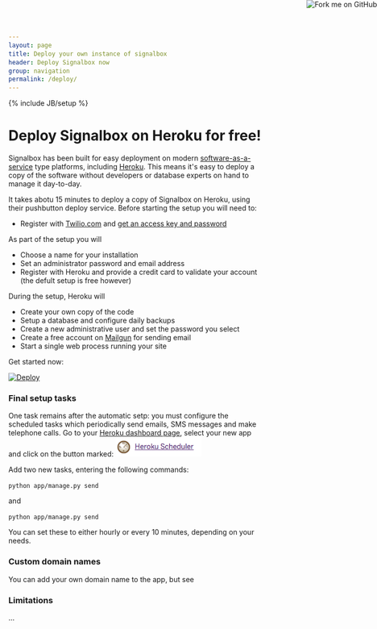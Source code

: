 ```yaml
---
layout: page
title: Deploy your own instance of signalbox
header: Deploy Signalbox now
group: navigation
permalink: /deploy/
---
```

{% include JB/setup %}


# Deploy Signalbox on Heroku for free!


Signalbox has been built for easy deployment on modern [software-as-a-service](http://en.wikipedia.org/wiki/Software_as_a_service) type platforms, including [Heroku](http://heroku.com). This means it's easy to deploy a copy of the software without developers or database experts on hand to manage it day-to-day.

It takes abotu 15 minutes to deploy a copy of Signalbox on Heroku, using their pushbutton deploy service. Before starting the setup you will need to:

- Register with [Twilio.com](https://www.twilio.com) and [get an access key and password](https://www.twilio.com/help/faq/twilio-basics/what-is-the-auth-token-and-how-can-it-be-reset)

As part of the setup you will

- Choose a name for your installation
- Set an administrator password and email address
- Register with Heroku and provide a credit card to validate your account (the defult setup is free however)


During the setup, Heroku will

- Create your own copy of the code
- Setup a database and configure daily backups
- Create a new administrative user and set the password you select
- Create a free account on [Mailgun](http://www.mailgun.com) for sending email
- Start a single web process running your site


Get started now:

[![Deploy](https://www.herokucdn.com/deploy/button.png)](https://heroku.com/deploy?template=https://github.com/puterleat/signalbox-example-project/tree/master)


### Final setup tasks

One task remains after the automatic setp: you must configure the scheduled tasks which periodically send emails, SMS messages and make telephone calls. Go to your [Heroku dashboard page](https://dashboard-next.heroku.com/apps/), select your new app and click on the button marked: ![](/assets/images/scheduledtasks.png)

Add two new tasks, entering the following commands:

<code>python app/manage.py send</code>

and

<code>python app/manage.py send</code>

You can set these to either hourly or every 10 minutes, depending on your needs.




### Custom domain names

You can add your own domain name to the app, but see



### Limitations

...






<a href="https://github.com/puterleat/signalbox"><img style="position: absolute; top: 0; right: 0; border: 0;" src="https://camo.githubusercontent.com/365986a132ccd6a44c23a9169022c0b5c890c387/68747470733a2f2f73332e616d617a6f6e6177732e636f6d2f6769746875622f726962626f6e732f666f726b6d655f72696768745f7265645f6161303030302e706e67" alt="Fork me on GitHub" data-canonical-src="https://s3.amazonaws.com/github/ribbons/forkme_right_red_aa0000.png"></a>
